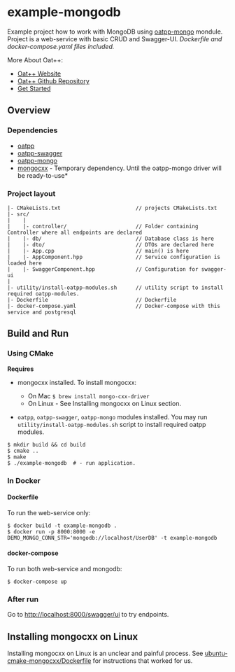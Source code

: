 # example-mongodb

Example project how to work with MongoDB using [oatpp-mongo](https://github.com/oatpp/oatpp-mongo) mondule.
Project is a web-service with basic CRUD and Swagger-UI.
*Dockerfile and docker-compose.yaml files included.*

More About Oat++:

- [Oat++ Website](https://oatpp.io/)
- [Oat++ Github Repository](https://github.com/oatpp/oatpp)
- [Get Started](https://oatpp.io/docs/start)

## Overview

### Dependencies

- [oatpp](https://github.com/oatpp/oatpp)
- [oatpp-swagger](https://github.com/oatpp/oatpp-swagger)
- [oatpp-mongo](https://github.com/oatpp/oatpp-mongo)
- [mongocxx](http://mongocxx.org/) - Temporary dependency. Until the oatpp-mongo driver will be ready-to-use*

### Project layout

```
|- CMakeLists.txt                        // projects CMakeLists.txt
|- src/
|    |
|    |- controller/                      // Folder containing Controller where all endpoints are declared
|    |- db/                              // Database class is here 
|    |- dto/                             // DTOs are declared here
|    |- App.cpp                          // main() is here
|    |- AppComponent.hpp                 // Service configuration is loaded here
|    |- SwaggerComponent.hpp             // Configuration for swagger-ui
|    
|- utility/install-oatpp-modules.sh      // utility script to install required oatpp-modules.
|- Dockerfile                            // Dockerfile
|- docker-compose.yaml                   // Docker-compose with this service and postgresql
```

## Build and Run

### Using CMake

**Requires** 

- mongocxx installed. To install mongocxx:  
   - On Mac `$ brew install mongo-cxx-driver`
   - On Linux - See Installing mongocxx on Linux section.
   
- `oatpp`, `oatpp-swagger`, `oatpp-mongo` modules installed. You may run `utility/install-oatpp-modules.sh` 
script to install required oatpp modules.   

```
$ mkdir build && cd build
$ cmake ..
$ make 
$ ./example-mongodb  # - run application.
```

### In Docker

#### Dockerfile

To run the web-service only:

```
$ docker build -t example-mongodb .
$ docker run -p 8000:8000 -e DEMO_MONGO_CONN_STR='mongodb://localhost/UserDB' -t example-mongodb
```

#### docker-compose

To run both web-service and mongodb:

```
$ docker-compose up
```


### After run

Go to [http://localhost:8000/swagger/ui](http://localhost:8000/swagger/ui) to try endpoints.

## Installing mongocxx on Linux

Installing mongocxx on Linux is an unclear and painful process.
See [ubuntu-cmake-mongocxx/Dockerfile](https://github.com/oatpp/dockerfiles/blob/master/ci/ubuntu-cmake-mongocxx/Dockerfile)
for instructions that worked for us.
